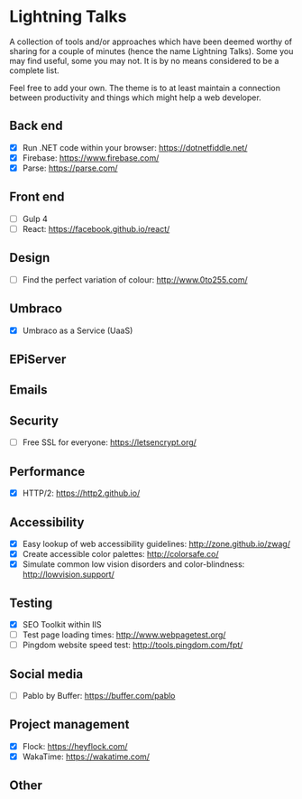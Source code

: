 # Lightning Talks

A collection of tools and/or approaches which have been deemed worthy of sharing for a couple of minutes (hence the name Lightning Talks). Some you may find useful, some you may not. It is by no means considered to be a complete list.

Feel free to add your own. The theme is to at least maintain a connection between productivity and things which might help a web developer. 

## Back end

- [x] Run .NET code within your browser: https://dotnetfiddle.net/
- [x] Firebase: https://www.firebase.com/
- [x] Parse: https://parse.com/

## Front end

- [ ] Gulp 4
- [ ] React: https://facebook.github.io/react/

## Design 

- [ ] Find the perfect variation of colour: http://www.0to255.com/

## Umbraco

- [x] Umbraco as a Service (UaaS)

## EPiServer

## Emails

## Security

- [ ] Free SSL for everyone: https://letsencrypt.org/

## Performance

- [x] HTTP/2: https://http2.github.io/

## Accessibility

- [x] Easy lookup of web accessibility guidelines: http://zone.github.io/zwag/
- [x] Create accessible color palettes: http://colorsafe.co/
- [x] Simulate common low vision disorders and color-blindness: http://lowvision.support/

## Testing

- [x] SEO Toolkit within IIS
- [ ] Test page loading times: http://www.webpagetest.org/
- [ ] Pingdom website speed test: http://tools.pingdom.com/fpt/

## Social media

- [ ] Pablo by Buffer: https://buffer.com/pablo

## Project management

- [x] Flock: https://heyflock.com/
- [x] WakaTime: https://wakatime.com/

## Other
